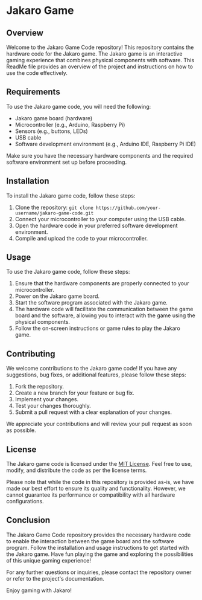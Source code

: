 # Jakaro Game

## Overview
Welcome to the Jakaro Game Code repository! This repository contains the hardware code for the Jakaro game. The Jakaro game is an interactive gaming experience that combines physical components with software. This ReadMe file provides an overview of the project and instructions on how to use the code effectively.

## Requirements
To use the Jakaro game code, you will need the following:

- Jakaro game board (hardware)
- Microcontroller (e.g., Arduino, Raspberry Pi)
- Sensors (e.g., buttons, LEDs)
- USB cable
- Software development environment (e.g., Arduino IDE, Raspberry Pi IDE)

Make sure you have the necessary hardware components and the required software environment set up before proceeding.

## Installation
To install the Jakaro game code, follow these steps:

1. Clone the repository: `git clone https://github.com/your-username/jakaro-game-code.git`
2. Connect your microcontroller to your computer using the USB cable.
3. Open the hardware code in your preferred software development environment.
4. Compile and upload the code to your microcontroller.

## Usage
To use the Jakaro game code, follow these steps:

1. Ensure that the hardware components are properly connected to your microcontroller.
2. Power on the Jakaro game board.
3. Start the software program associated with the Jakaro game.
4. The hardware code will facilitate the communication between the game board and the software, allowing you to interact with the game using the physical components.
5. Follow the on-screen instructions or game rules to play the Jakaro game.

## Contributing
We welcome contributions to the Jakaro game code! If you have any suggestions, bug fixes, or additional features, please follow these steps:

1. Fork the repository.
2. Create a new branch for your feature or bug fix.
3. Implement your changes.
4. Test your changes thoroughly.
5. Submit a pull request with a clear explanation of your changes.

We appreciate your contributions and will review your pull request as soon as possible.

## License
The Jakaro game code is licensed under the [MIT License](https://opensource.org/licenses/MIT). Feel free to use, modify, and distribute the code as per the license terms.

Please note that while the code in this repository is provided as-is, we have made our best effort to ensure its quality and functionality. However, we cannot guarantee its performance or compatibility with all hardware configurations.

## Conclusion
The Jakaro Game Code repository provides the necessary hardware code to enable the interaction between the game board and the software program. Follow the installation and usage instructions to get started with the Jakaro game. Have fun playing the game and exploring the possibilities of this unique gaming experience!

For any further questions or inquiries, please contact the repository owner or refer to the project's documentation.

Enjoy gaming with Jakaro!
